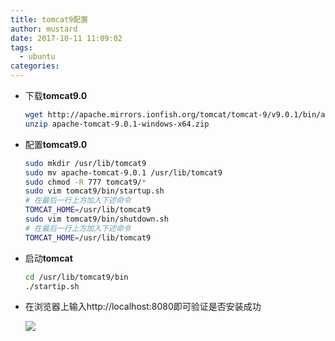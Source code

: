 ```yaml
---
title: tomcat9配置
author: mustard
date: 2017-10-11 11:09:02
tags:
  - ubuntu
categories:
---
```


* 下载**tomcat9.0**

  ```bash
  wget http://apache.mirrors.ionfish.org/tomcat/tomcat-9/v9.0.1/bin/apache-tomcat-9.0.1-windows-x64.zip
  unzip apache-tomcat-9.0.1-windows-x64.zip
  ```

* 配置**tomcat9.0**

  ```bash
  sudo mkdir /usr/lib/tomcat9
  sudo mv apache-tomcat-9.0.1 /usr/lib/tomcat9
  sudo chmod -R 777 tomcat9/*
  sudo vim tomcat9/bin/startup.sh
  # 在最后一行上方加入下述命令
  TOMCAT_HOME=/usr/lib/tomcat9
  sudo vim tomcat9/bin/shutdown.sh
  # 在最后一行上方加入下述命令
  TOMCAT_HOME=/usr/lib/tomcat9
  ```

* 启动**tomcat**

  ```bash
  cd /usr/lib/tomcat9/bin
  ./startip.sh
  ```

* 在浏览器上输入http://localhost:8080即可验证是否安装成功

  ![](https://vgy.me/zxM5b5.png)

